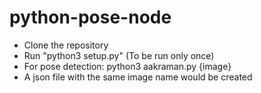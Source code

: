 # python-pose-node

- Clone the repository 
- Run "python3 setup.py" (To be run only once)
- For pose detection:
            python3 aakraman.py {image} 
- A json file with the same  image name would be created
